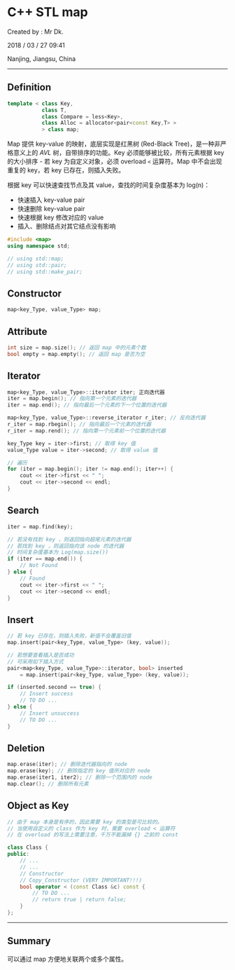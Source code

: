 # C++ STL map

Created by : Mr Dk.

2018 / 03 / 27 09:41

Nanjing, Jiangsu, China

---

## Definition

```cpp
template < class Key,
           class T,
           class Compare = less<Key>,
           class Alloc = allocator<pair<const Key,T> >
           > class map;
```

Map 提供 key-value 的映射，底层实现是红黑树 (Red-Black Tree)，是一种非严格意义上的 _AVL_ 树，自带排序的功能。Key 必须能够被比较，所有元素根据 key 的大小排序 - 若 key 为自定义对象，必须 overload `<` 运算符。Map 中不会出现重复的 key，若 key 已存在，则插入失败。

根据 key 可以快速查找节点及其 value，查找的时间复杂度基本为 log(n)：

- 快速插入 key-value pair
- 快速删除 key-value pair
- 快速根据 key 修改对应的 value
- 插入、删除结点对其它结点没有影响

```cpp
#include <map>
using namespace std;

// using std::map;
// using std::pair;
// using std::make_pair;
```

## Constructor

```cpp
map<key_Type, value_Type> map;
```

## Attribute

```cpp
int size = map.size(); // 返回 map 中的元素个数
bool empty = map.empty(); // 返回 map 是否为空
```

## Iterator

```cpp
map<key_Type, value_Type>::iterator iter; 正向迭代器
iter = map.begin(); // 指向第一个元素的迭代器
iter = map.end(); // 指向最后一个元素的下一个位置的迭代器

map<key_Type, value_Type>::reverse_iterator r_iter; // 反向迭代器
r_iter = map.rbegin(); // 指向最后一个元素的迭代器
r_iter = map.rend(); // 指向第一个元素前一个位置的迭代器

key_Type key = iter->first; // 取得 key 值
value_Type value = iter->second; // 取得 value 值

// 遍历
for (iter = map.begin(); iter != map.end(); iter++) {
    cout << iter->first << " ";
    cout << iter->second << endl;
}
```

## Search

```cpp
iter = map.find(key);

// 若没有找到 key ，则返回指向超尾元素的迭代器
// 若找到 key ，则返回指向该 node 的迭代器
// 时间复杂度基本为 Log(map.size())
if (iter == map.end()) {
    // Not Found
} else {
    // Found
    cout << iter->first << " ";
    cout << iter->second << endl;
}
```

## Insert

```cpp
// 若 key 已存在，则插入失败，新值不会覆盖旧值
map.insert(pair<key_Type, value_Type> (key, value));

// 若想要查看插入是否成功
// 可采用如下插入方式
pair<map<key_Type, value_Type>::iterator, bool> inserted
	= map.insert(pair<key_Type, value_Type> (key, value));

if (inserted.second == true) {
    // Insert success
    // TO DO ...
} else {
    // Insert unsuccess
    // TO DO ...
}
```

## Deletion

```cpp
map.erase(iter); // 删除迭代器指向的 node
map.erase(key); // 删除指定的 key 值所对应的 node
map.erase(iter1, iter2); // 删除一个范围内的 node
map.clear(); // 删除所有元素
```

## Object as Key

```cpp
// 由于 map 本身是有序的，因此需要 key 的类型是可比较的。
// 当使用自定义的 class 作为 key 时，需要 overload < 运算符
// 在 overload 的写法上需要注意，千万不能漏掉 {} 之前的 const

class Class {
public:
    // ...
    // ...
    // Constructor
    // Copy_Constructor (VERY IMPORTANT!!!)
    bool operator < (const Class &c) const {
        // TO DO ...
        // return true | return false;
    }
};
```

---

## Summary

可以通过 map 方便地关联两个或多个属性。

